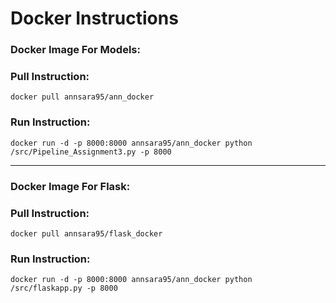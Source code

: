 # Docker Instructions

### Docker Image For Models:

### Pull Instruction:
```
docker pull annsara95/ann_docker
```

### Run Instruction:
```
docker run -d -p 8000:8000 annsara95/ann_docker python /src/Pipeline_Assignment3.py -p 8000
```


*****


### Docker Image For Flask:

### Pull Instruction:
```
docker pull annsara95/flask_docker
```

### Run Instruction:
```
docker run -d -p 8000:8000 annsara95/ann_docker python /src/flaskapp.py -p 8000
```
